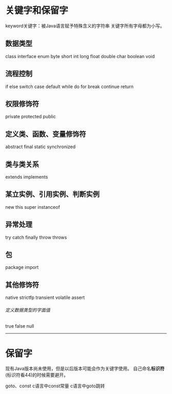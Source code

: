 # 关键字和保留字

keyword关键字：被Java语言赋予特殊含义的字符串
关键字所有字母都为小写。

## 数据类型
class
interface
enum
byte
short
int
long
float
double
char
boolean
void

## 流程控制
if
else
switch
case
default
while
do
for
break
continue
return

## 权限修饰符
private
protected
public

## 定义类、函数、变量修饰符
abstract
final
static
synchronized

## 类与类关系
extends
implements

## 某立实例、引用实例、判断实例
new
this
super
instanceof

## 异常处理
try
catch
finally
throw
throws

## 包
package
import

## 其他修饰符
native
strictfp
transient
volatile
assert

###### 定义数据类型的字面值
true
false
null

---
# 保留字
现有Java版本尚未使用，但是以后版本可能会作为关键字使用。
自己命名**标识符**(标识符看44)的时候需要避开。

goto、const
c语言中const常量
c语言中goto跳转
